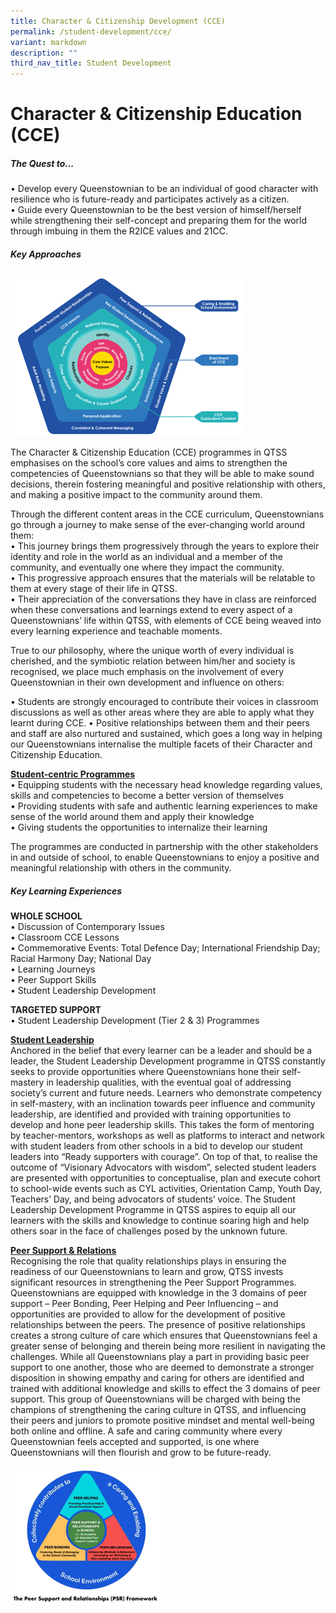 ```yaml
---
title: Character & Citizenship Development (CCE)
permalink: /student-development/cce/
variant: markdown
description: ""
third_nav_title: Student Development
---
```

Character &amp; Citizenship Education (CCE)
===========================


##### **The Quest to...**

•	Develop every Queenstownian to be an individual of good character with resilience who is future-ready and participates actively as a citizen.<br>
•	Guide every Queenstownian to be the best version of himself/herself while strengthening their self-concept and preparing them for the world through imbuing in them the R2ICE values and 21CC.

##### **Key Approaches**

![](/images/cce%20image%201.png)

The Character &amp; Citizenship Education (CCE) programmes in QTSS emphasises on the school’s core values and aims to strengthen the competencies of Queenstownians so that they will be able to make sound decisions, therein fostering meaningful and positive relationship with others, and making a positive impact to the community around them.

Through the different content areas in the CCE curriculum, Queenstownians go through a journey to make sense of the ever-changing world around them: <br>
•	This journey brings them progressively through the years to explore their identity and role in the world as an individual and a member of the community, and eventually one where they impact the community.<br>
•	This progressive approach ensures that the materials will be relatable to them at every stage of their life in QTSS. <br>
•	Their appreciation of the conversations they have in class are reinforced when these conversations and learnings extend to every aspect of a Queenstownians’ life within QTSS, with elements of CCE being weaved into every learning experience and teachable moments. 

True to our philosophy, where the unique worth of every individual is cherished, and the symbiotic relation between him/her and society is recognised, we place much emphasis on the involvement of every Queenstownian in their own development and influence on others:

•	Students are strongly encouraged to contribute their voices in classroom discussions as well as other areas 
where they are able to apply what they learnt during CCE. 
•	Positive relationships between them and their peers and staff are also nurtured and sustained, which goes a long way in helping our Queenstownians internalise the multiple facets of their Character and Citizenship Education.


**<u>Student-centric Programmes </u>**<br>
•	Equipping students with the necessary head knowledge regarding values, skills and competencies to become a better version of themselves <br>
•	Providing students with safe and authentic learning experiences to make sense of the world around them and apply their knowledge <br>
•	Giving students the opportunities to internalize their learning


The programmes are conducted in partnership with the other stakeholders in and outside of school, to enable  Queenstownians to enjoy a positive and meaningful relationship with others in the community.


##### **Key Learning Experiences**

**WHOLE SCHOOL**<br>
•	Discussion of Contemporary Issues<br>
•	Classroom CCE Lessons<br>
•	Commemorative Events: Total Defence Day; International Friendship Day; Racial Harmony Day; National Day<br>
•	Learning Journeys<br>
•	Peer Support Skills<br>
•	Student Leadership Development 

**TARGETED SUPPORT** <br>
•	Student Leadership Development (Tier 2 &amp; 3) Programmes


**<u>Student Leadership</u>** <br>
Anchored in the belief that every learner can be a leader and should be a leader, the Student Leadership Development programme in QTSS constantly seeks to provide opportunities where Queenstownians hone their self-mastery in leadership qualities, with the eventual goal of addressing society’s current and future needs.
Learners who demonstrate competency in self-mastery, with an inclination towards peer influence and community leadership, are identified and provided with training opportunities to develop and hone peer leadership skills. This takes the form of mentoring by teacher-mentors, workshops as well as platforms to interact and network with student leaders from other schools in a bid to develop our student leaders into “Ready supporters with courage”. On top of that, to realise the outcome of “Visionary Advocators with wisdom”, selected student leaders are presented with opportunities to conceptualise, plan and execute cohort to school-wide events such as CYL activities, Orientation Camp, Youth Day, Teachers’ Day, and being advocators of students’ voice.
The Student Leadership Development Programme in QTSS aspires to equip all our learners with the skills and knowledge to continue soaring high and help others soar in the face of challenges posed by the unknown future.


**<u>Peer Support &amp; Relations</u>**<br>
Recognising the role that quality relationships plays in ensuring the readiness of our Queenstownians to learn and grow, QTSS invests significant resources in strengthening the Peer Support Programmes. Queenstownians are equipped with knowledge in the 3 domains of peer support – Peer Bonding, Peer Helping and Peer Influencing – and opportunities are provided to allow for the development of positive relationships between the peers. The presence of positive relationships creates a strong culture of care which ensures that Queenstownians feel a greater sense of belonging and therein being more resilient in navigating the challenges.
While all Queenstownians play a part in providing basic peer support to one another, those who are deemed to demonstrate a stronger disposition in showing empathy and caring for others are identified and trained with additional knowledge and skills to effect the 3 domains of peer support. This group of Queenstownians will be charged with being the champions of strengthening the caring culture in QTSS, and influencing their peers and juniors to promote positive mindset and mental well-being both online and offline. A safe and caring community where every Queenstownian feels accepted and supported, is one where Queenstownians will then flourish and grow to be future-ready.

![](/images/cce222.png)